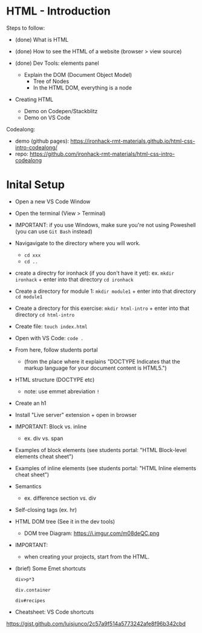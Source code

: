 
# HTML - Introduction

<!-- 
Status: just some notes

Recommendation: veeery brief (mention just the basics)
-->


Steps to follow:

- (done) What is HTML

- (done) How to see the HTML of a website (browser > view source)

- (done) Dev Tools: elements panel
  - Explain the DOM (Document Object Model)
    - Tree of Nodes
    - In the HTML DOM, everything is a node

- Creating HTML
  - Demo on Codepen/Stackblitz
  - Demo on VS Code


Codealong:
- demo (github pages): https://ironhack-rmt-materials.github.io/html-css-intro-codealong/
- repo: https://github.com/ironhack-rmt-materials/html-css-intro-codealong



# Inital Setup

  <!-- @todo: create list/gist with the steps to follow -->

  - Open a new VS Code Window

  - Open the terminal (View > Terminal)

  - IMPORTANT: if you use Windows, make sure you're not using Poweshell (you can use `Git Bash` instead)

    <!-- 
      
    Windows users
    - click on the little triangle
    - Select default profile
    - Click "git bash"
    - type "exit" in the terminal
    - open it again (View > Terminal)
    
    -->

  - Navigavigate to the directory where you will work.
    - `cd xxx`
    - `cd ..`

  - create a directry for ironhack (if you don't have it yet): ex. `mkdir ironhack` + enter into that directory `cd ironhack`

  - Create a directory for module 1: `mkdir module1` + enter into that directory `cd module1`

  - Create a directory for this exercise: `mkdir html-intro` + enter into that directory `cd html-intro`

  - Create file: `touch index.html`

  - Open with VS Code: `code .`


<!--

@todo:
- create cheatsheet Unix commands
- some examples: see prework

-->


- From here, follow students portal 
  - (from the place where it explains "DOCTYPE Indicates that the markup language for your document content is HTML5.")



- HTML structure (DOCTYPE etc)
  - note: use emmet abreviation `!`
- Create an h1
- Install "Live server" extension + open in browser
- IMPORTANT: Block vs. inline
  - ex. div vs. span
- Examples of block elements (see students portal: "HTML Block-level elements cheat sheet")
- Examples of inline elements (see students portal: "HTML Inline elements cheat sheet")
- Semantics 
  - ex. difference section vs. div
- Self-closing tags (ex. hr)
- HTML DOM tree (See it in the dev tools)
  - DOM tree Diagram: https://i.imgur.com/m08deQC.png


- IMPORTANT:
  - when creating your projects, start from the HTML.


- (brief) Some Emet shortcuts

  ```
  div>p*3

  div.container

  div#recipes
  ```


- Cheatsheet: VS Code shortcuts

https://gist.github.com/luisjunco/2c57a9f514a5773242afe8f96b342cbd


